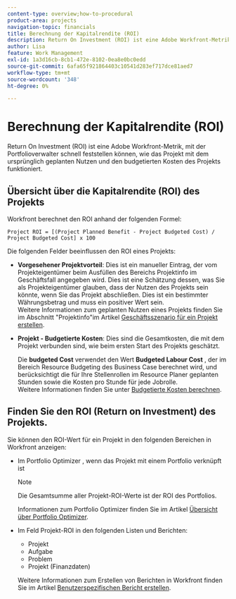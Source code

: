 ```yaml
---
content-type: overview;how-to-procedural
product-area: projects
navigation-topic: financials
title: Berechnung der Kapitalrendite (ROI)
description: Return On Investment (ROI) ist eine Adobe Workfront-Metrik, mit der Portfolioverwalter schnell feststellen können, wie das Projekt mit dem ursprünglich geplanten Nutzen und den budgetierten Kosten des Projekts funktioniert.
author: Lisa
feature: Work Management
exl-id: 1a3d16cb-8cb1-472e-8102-0ea8e0bc0edd
source-git-commit: 6afa65f921864403c10541d283ef717dce81aed7
workflow-type: tm+mt
source-wordcount: '348'
ht-degree: 0%

---
```


# Berechnung der Kapitalrendite (ROI)

Return On Investment (ROI) ist eine Adobe Workfront-Metrik, mit der Portfolioverwalter schnell feststellen können, wie das Projekt mit dem ursprünglich geplanten Nutzen und den budgetierten Kosten des Projekts funktioniert.

## Übersicht über die Kapitalrendite (ROI) des Projekts

Workfront berechnet den ROI anhand der folgenden Formel:

```
Project ROI = [(Project Planned Benefit - Project Budgeted Cost) / Project Budgeted Cost] x 100
```

Die folgenden Felder beeinflussen den ROI eines Projekts:

* **Vorgesehener Projektvorteil**: Dies ist ein manueller Eintrag, der vom Projekteigentümer beim Ausfüllen des Bereichs Projektinfo im Geschäftsfall angegeben wird. Dies ist eine Schätzung dessen, was Sie als Projekteigentümer glauben, dass der Nutzen des Projekts sein könnte, wenn Sie das Projekt abschließen. Dies ist ein bestimmter Währungsbetrag und muss ein positiver Wert sein.\
  Weitere Informationen zum geplanten Nutzen eines Projekts finden Sie im Abschnitt &quot;Projektinfo&quot;im Artikel [Geschäftsszenario für ein Projekt erstellen](../../../manage-work/projects/define-a-business-case/create-business-case.md).

* **Projekt - Budgetierte Kosten**: Dies sind die Gesamtkosten, die mit dem Projekt verbunden sind, wie beim ersten Start des Projekts geschätzt.

  Die **budgeted Cost** verwendet den Wert **Budgeted Labour Cost** , der im Bereich Resource Budgeting des Business Case berechnet wird, und berücksichtigt die für Ihre Stellenrollen im Resource Planer geplanten Stunden sowie die Kosten pro Stunde für jede Jobrolle.\
  Weitere Informationen finden Sie unter [Budgetierte Kosten berechnen](../../../manage-work/projects/project-finances/budgeted-cost.md).

## Finden Sie den ROI (Return on Investment) des Projekts.

Sie können den ROI-Wert für ein Projekt in den folgenden Bereichen in Workfront anzeigen:

* Im Portfolio Optimizer , wenn das Projekt mit einem Portfolio verknüpft ist

  >[!NOTE]
  >
  >Die Gesamtsumme aller Projekt-ROI-Werte ist der ROI des Portfolios.

  Informationen zum Portfolio Optimizer finden Sie im Artikel [Übersicht über Portfolio Optimizer](../../../manage-work/portfolios/portfolio-optimizer/portfolio-optimizer-overview.md).

* Im Feld Projekt-ROI in den folgenden Listen und Berichten: 

   * Projekt
   * Aufgabe
   * Problem
   * Projekt (Finanzdaten)

  Weitere Informationen zum Erstellen von Berichten in Workfront finden Sie im Artikel [Benutzerspezifischen Bericht erstellen](../../../reports-and-dashboards/reports/creating-and-managing-reports/create-custom-report.md).
